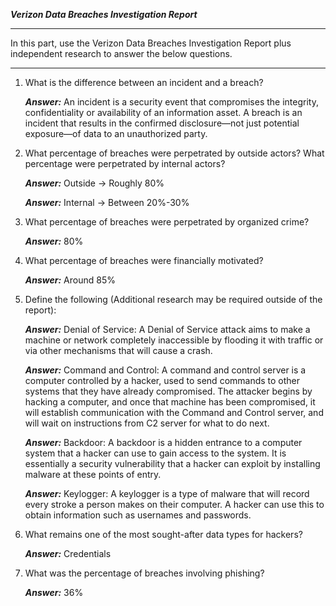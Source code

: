***Verizon Data Breaches Investigation Report***
___
In this part, use the Verizon Data Breaches Investigation Report plus independent research to answer the below questions.
___

1. What is the difference between an incident and a breach? 

    ***Answer:*** An incident is a security event that compromises the integrity, confidentiality or availability of an information asset. A breach is an incident that results in the confirmed disclosure—not just potential exposure—of data to an unauthorized party.

2. What percentage of breaches were perpetrated by outside actors? What percentage were perpetrated by internal actors?

    ***Answer:*** Outside → Roughly 80%

    ***Answer:*** Internal → Between 20%-30%

3. What percentage of breaches were perpetrated by organized crime? 

    ***Answer:*** 80%

4. What percentage of breaches were financially motivated? 

    ***Answer:*** Around 85% 

5. Define the following (Additional research may be required outside of the report):

    ***Answer:*** Denial of Service: A Denial of Service attack aims to make a machine or network completely inaccessible by flooding it with traffic or via other mechanisms that will cause a crash.
    
    ***Answer:*** Command and Control: A command and control server is a computer controlled by a hacker, used to send commands to other systems that they have already compromised. The attacker begins by hacking a computer, and once that machine has been compromised, it will establish communication with the Command and Control server, and will wait on instructions from C2 server for what to do next. 

    ***Answer:*** Backdoor: A backdoor is a hidden entrance to a computer system that a hacker can use to gain access to the system. It is essentially a security vulnerability that a hacker can exploit by installing malware at these points of entry.

    ***Answer:*** Keylogger: A keylogger is a type of malware that will record every stroke a person makes on their computer. A hacker can use this to obtain information such as usernames and passwords. 

6. What remains one of the most sought-after data types for hackers? 

    ***Answer:*** Credentials

7. What was the percentage of breaches involving phishing?

    ***Answer:*** 36%
